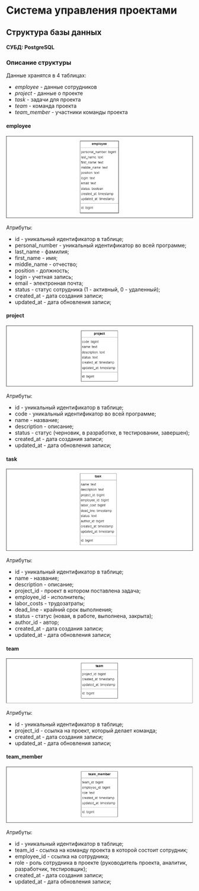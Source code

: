 # Система управления проектами
## Структура базы данных
#### СУБД: PostgreSQL
### Описание структуры
Данные хранятся в 4 таблицах:
* _employee_ - данные сотрудников
* _project_ - данные о проекте
* _task_ - задачи для проекта
* _team_ - команда проекта
* _team_member_ - участники команды проекта

#### employee

![Image alt](https://github.com/PavelNaymovets/project_management_system/blob/develop_additional_2/doc/arch/database/png/employee%20table%20diagram.png)

Атрибуты:
* id - уникальный идентификатор в таблице;
* personal_number - уникальный идентификатор во всей программе;
* last_name - фамилия;
* first_name - имя;
* middle_name - отчество;
* position - должность;
* login - учетная запись;
* email - электронная почта;
* status - статус сотрудника (1 - активный, 0 - удаленный);
* created_at - дата создания записи;
* updated_at - дата обновления записи;

#### project

![Image alt](https://github.com/PavelNaymovets/project_management_system/blob/develop_additional_2/doc/arch/database/png/project%20table%20diagram.png)

Атрибуты:
* id - уникальный идентификатор в таблице;
* code - уникальный идентификатор во всей программе;
* name - название;
* description - описание;
* status - статус (черновик, в разработке, в тестировании, завершен);
* created_at - дата создания записи;
* updated_at - дата обновления записи;

#### task

![Image alt](https://github.com/PavelNaymovets/project_management_system/blob/develop_additional_2/doc/arch/database/png/task%20table%20diagram.png)

Атрибуты:
* id - уникальный идентификатор в таблице;
* name - название;
* description - описание;
* project_id - проект в котором поставлена задача;
* employee_id - исполнитель;
* labor_costs - трудозатраты;
* dead_line - крайний срок выполнения;
* status - статус (новая, в работе, выполнена, закрыта);
* author_id - автор;
* created_at - дата создания записи;
* updated_at - дата обновления записи;

#### team

![Image alt](https://github.com/PavelNaymovets/project_management_system/blob/develop_additional_2/doc/arch/database/png/team%20table%20diagram.png)

Атрибуты:
* id - уникальный идентификатор в таблице;
* project_id - ссылка на проект, который делает команда;
* created_at - дата создания записи;
* updated_at - дата обновления записи;

#### team_member

![Image alt](https://github.com/PavelNaymovets/project_management_system/blob/develop_additional_2/doc/arch/database/png/team%20member%20table%20diagram.png)

Атрибуты:
* id - уникальный идентификатор в таблице;
* team_id - ссылка на команду проекта в которой состоит сотрудник;
* employee_id - ссылка на сотрудника;
* role - роль сотрудника в проекте (руководитель проекта, аналитик, разработчик, тестировщик);
* created_at - дата создания записи;
* updated_at - дата обновления записи;

